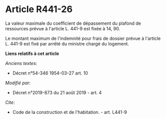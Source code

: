 # Article R441-26

La valeur maximale du coefficient de dépassement du plafond de ressources prévue à l'article L. 441-9 est fixée à 14, 90. 

Le montant maximum de l'indemnité pour frais de dossier prévue à l'article L. 441-9 est fixé par arrêté du ministre chargé du
logement.

**Liens relatifs à cet article**

_Anciens textes_:

  - Décret n°54-346 1954-03-27 art. 10

_Modifié par_:

  - Décret n°2019-873 du 21 août 2019 - art. 4

_Cite_:

  - Code de la construction et de l'habitation. - art. L441-9
